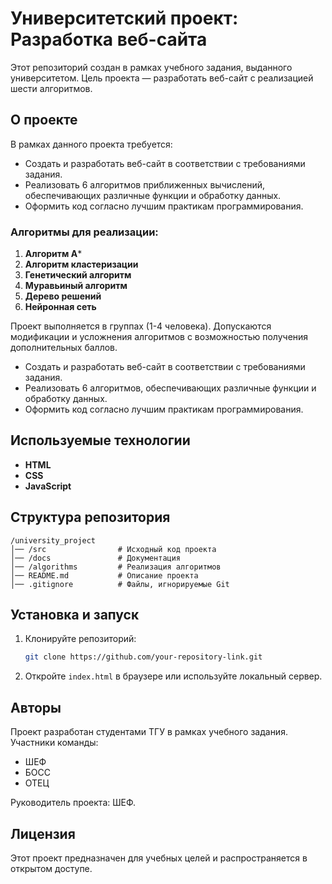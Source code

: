 # Университетский проект: Разработка веб-сайта

Этот репозиторий создан в рамках учебного задания, выданного университетом. Цель проекта — разработать веб-сайт с реализацией шести алгоритмов.

## О проекте

В рамках данного проекта требуется:
- Создать и разработать веб-сайт в соответствии с требованиями задания.
- Реализовать 6 алгоритмов приближенных вычислений, обеспечивающих различные функции и обработку данных.
- Оформить код согласно лучшим практикам программирования.

### Алгоритмы для реализации:
1. **Алгоритм A***
2. **Алгоритм кластеризации**
3. **Генетический алгоритм**
4. **Муравьиный алгоритм**
5. **Дерево решений**
6. **Нейронная сеть**


Проект выполняется в группах (1-4 человека). Допускаются модификации и усложнения алгоритмов с возможностью получения дополнительных баллов.
- Создать и разработать веб-сайт в соответствии с требованиями задания.
- Реализовать 6 алгоритмов, обеспечивающих различные функции и обработку данных.
- Оформить код согласно лучшим практикам программирования.

## Используемые технологии

- **HTML**
- **CSS**
- **JavaScript**

## Структура репозитория

```
/university_project
│── /src                # Исходный код проекта
│── /docs               # Документация
│── /algorithms         # Реализация алгоритмов
│── README.md           # Описание проекта
│── .gitignore          # Файлы, игнорируемые Git
```

## Установка и запуск

1. Клонируйте репозиторий:
   ```bash
   git clone https://github.com/your-repository-link.git
   ```
2. Откройте `index.html` в браузере или используйте локальный сервер.

## Авторы

Проект разработан студентами ТГУ в рамках учебного задания. Участники команды:
- ШЕФ
- БОСС
- ОТЕЦ

Руководитель проекта: ШЕФ.

## Лицензия

Этот проект предназначен для учебных целей и распространяется в открытом доступе.

